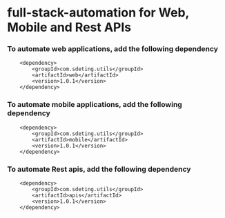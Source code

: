 # full-stack-automation for Web, Mobile and Rest APIs

### To automate web applications, add the following dependency

        <dependency>
            <groupId>com.sdeting.utils</groupId>
            <artifactId>web</artifactId>
            <version>1.0.1</version>
        </dependency>

### To automate mobile applications, add the following dependency

        <dependency>
            <groupId>com.sdeting.utils</groupId>
            <artifactId>mobile</artifactId>
            <version>1.0.1</version>
        </dependency>

### To automate Rest apis, add the following dependency

        <dependency>
            <groupId>com.sdeting.utils</groupId>
            <artifactId>apis</artifactId>
            <version>1.0.1</version>
        </dependency>

